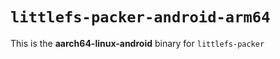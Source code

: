 # `littlefs-packer-android-arm64`

This is the **aarch64-linux-android** binary for `littlefs-packer`
